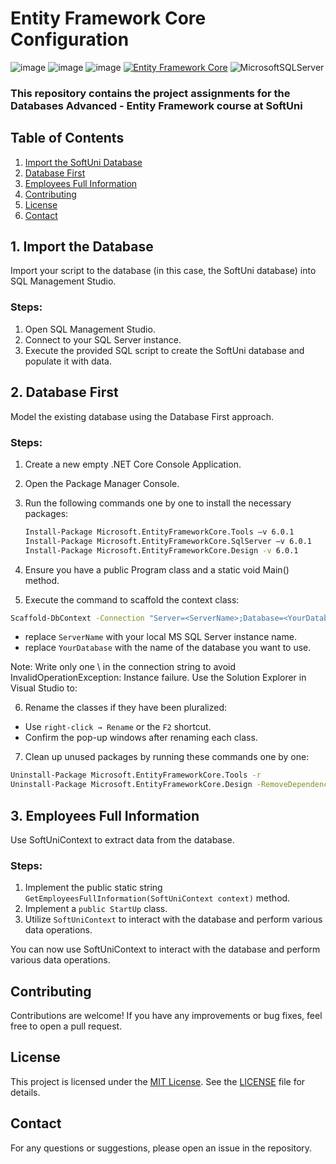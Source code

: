 # Entity Framework Core Configuration

![image](https://img.shields.io/badge/C%23-239120?style=for-the-badge&logo=csharp&logoColor=white)
![image](https://img.shields.io/badge/.NET-512BD4?style=for-the-badge&logo=dotnet&logoColor=white)
![image](https://img.shields.io/badge/Visual_Studio-5C2D91?style=for-the-badge&logo=visual%20studio&logoColor=white)
[![Entity Framework Core](https://img.shields.io/badge/Entity%20Framework-Core-512BD4.svg)](https://github.com/dotnet/efcore)
![MicrosoftSQLServer](https://img.shields.io/badge/Microsoft%20SQL%20Server-CC2927?style=for-the-badge&logo=microsoft%20sql%20server&logoColor=white)

### This repository contains the project assignments for the **Databases Advanced - Entity Framework** course at SoftUni

## Table of Contents

1. [Import the SoftUni Database](#1-import-the-database)
2. [Database First](#2-database-first)
3. [Employees Full Information](#3-employees-full-information)
4. [Contributing](#contributing)
5. [License](#license)
6. [Contact](#contact)

## 1. Import the Database

Import your script to the database (in this case, the SoftUni database) into SQL Management Studio.

### Steps:

1. Open SQL Management Studio.
2. Connect to your SQL Server instance.
3. Execute the provided SQL script to create the SoftUni database and populate it with data.

## 2. Database First

Model the existing database using the Database First approach.

### Steps:

1. Create a new empty .NET Core Console Application.
2. Open the Package Manager Console.
3. Run the following commands one by one to install the necessary packages:

   ```sh
   Install-Package Microsoft.EntityFrameworkCore.Tools –v 6.0.1
   Install-Package Microsoft.EntityFrameworkCore.SqlServer –v 6.0.1
   Install-Package Microsoft.EntityFrameworkCore.Design -v 6.0.1


4. Ensure you have a public Program class and a static void Main() method.
5. Execute the command to scaffold the context class:

 ```sh
Scaffold-DbContext -Connection "Server=<ServerName>;Database=<YourDatabase>;Integrated Security=True;" -Provider Microsoft.EntityFrameworkCore.SqlServer -OutputDir Data/Models
 ```

- replace `ServerName` with your local MS SQL Server instance name.
- replace `YourDatabase` with the name of the database you want to use.
  
Note: Write only one \ in the connection string to avoid InvalidOperationException: Instance failure.
Use the Solution Explorer in Visual Studio to:

6. Rename the classes if they have been pluralized:
- Use `right-click → Rename` or the `F2` shortcut.
- Confirm the pop-up windows after renaming each class. 

7. Clean up unused packages by running these commands one by one:

```sh
Uninstall-Package Microsoft.EntityFrameworkCore.Tools -r
Uninstall-Package Microsoft.EntityFrameworkCore.Design -RemoveDependencies
```

## 3. Employees Full Information
Use SoftUniContext to extract data from the database.

### Steps:
1. Implement the public static string `GetEmployeesFullInformation(SoftUniContext context)` method.
2. Implement a `public StartUp` class.
3. Utilize `SoftUniContext` to interact with the database and perform various data operations.
   
You can now use SoftUniContext to interact with the database and perform various data operations.

## Contributing
Contributions are welcome! If you have any improvements or bug fixes, feel free to open a pull request.

## License
This project is licensed under the [MIT License](LICENSE). See the [LICENSE](LICENSE) file for details.

## Contact
For any questions or suggestions, please open an issue in the repository.
